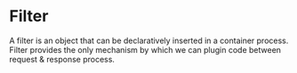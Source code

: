 # Filter
A filter is an object that can be declaratively inserted in a container process.
Filter provides the only mechanism by which we can plugin code between request
& response process.
